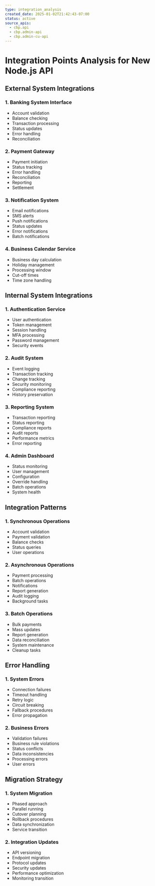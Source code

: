 ```yaml
---
type: integration_analysis
created_date: 2025-01-02T21:42:43-07:00
status: active
source_apis:
  - cbp.api
  - cbp.admin-api
  - cbp.admin-cu-api
---
```


# Integration Points Analysis for New Node.js API

## External System Integrations

### 1. Banking System Interface
- Account validation
- Balance checking
- Transaction processing
- Status updates
- Error handling
- Reconciliation

### 2. Payment Gateway
- Payment initiation
- Status tracking
- Error handling
- Reconciliation
- Reporting
- Settlement

### 3. Notification System
- Email notifications
- SMS alerts
- Push notifications
- Status updates
- Error notifications
- Batch notifications

### 4. Business Calendar Service
- Business day calculation
- Holiday management
- Processing window
- Cut-off times
- Time zone handling

## Internal System Integrations

### 1. Authentication Service
- User authentication
- Token management
- Session handling
- MFA processing
- Password management
- Security events

### 2. Audit System
- Event logging
- Transaction tracking
- Change tracking
- Security monitoring
- Compliance reporting
- History preservation

### 3. Reporting System
- Transaction reporting
- Status reporting
- Compliance reports
- Audit reports
- Performance metrics
- Error reporting

### 4. Admin Dashboard
- Status monitoring
- User management
- Configuration
- Override handling
- Batch operations
- System health

## Integration Patterns

### 1. Synchronous Operations
- Account validation
- Payment validation
- Balance checks
- Status queries
- User operations

### 2. Asynchronous Operations
- Payment processing
- Batch operations
- Notifications
- Report generation
- Audit logging
- Background tasks

### 3. Batch Operations
- Bulk payments
- Mass updates
- Report generation
- Data reconciliation
- System maintenance
- Cleanup tasks

## Error Handling

### 1. System Errors
- Connection failures
- Timeout handling
- Retry logic
- Circuit breaking
- Fallback procedures
- Error propagation

### 2. Business Errors
- Validation failures
- Business rule violations
- Status conflicts
- Data inconsistencies
- Processing errors
- User errors

## Migration Strategy

### 1. System Migration
- Phased approach
- Parallel running
- Cutover planning
- Rollback procedures
- Data synchronization
- Service transition

### 2. Integration Updates
- API versioning
- Endpoint migration
- Protocol updates
- Security updates
- Performance optimization
- Monitoring transition
